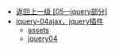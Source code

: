 - [返回上一级 [05--jquery部分]](05--jquery部分/)
- [jquery-04ajax，jquery插件](05--jquery部分/jquery-04ajax，jquery插件/)
  - [assets](05--jquery部分/jquery-04ajax，jquery插件/assets/)
  - [jquery04](05--jquery部分/jquery-04ajax，jquery插件/jquery04.md)
